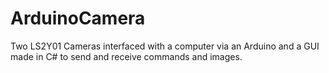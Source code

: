 ArduinoCamera
=============

Two LS2Y01 Cameras interfaced with a computer via an Arduino and a GUI made in C# to send and receive commands and images.
